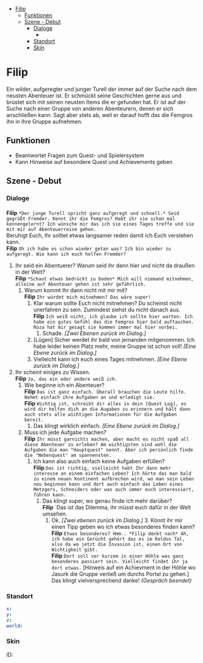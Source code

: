- [Filip](#filip)
  - [Funktionen](#funktionen)
  - [Szene - Debut](#szene---debut)
    - [Dialoge](#dialoge)
      - [](#)
    - [Standort](#standort)
    - [Skin](#skin)

# Filip

Ein wilder, aufgeregter und junger Turell der immer auf der Suche nach dem neusten Abenteuer ist. Er schmückt seine Geschichten gerne aus und brüstet sich mit seinen neusten Items die er gefunden hat. Er ist auf der Suche nach einer Gruppe von anderen Abenteurern, denen er sich anschließen kann. Sagt aber stets ab, weil er darauf hofft das die Femgros ihn in ihre Gruppe aufnehmen.

## Funktionen

* Beantwortet Fragen zum Quest- und Spielersystem
* Kann Hinweise auf besondere Quest und Achievements geben

## Szene - Debut

### Dialoge

#### 

**Filip** `*Der junge Turell spricht ganz aufgeregt und schnell.* Seid gegrüßt Fremder. Kennt ihr die Femgros? Habt ihr sie schon mal kennengelernt? Ich wünsche mir das ich sie eines Tages treffe und sie mit mir auf Abenteuerreise gehen.`  
Beruhigt Euch, Ihr solltet etwas langsamer reden damit ich Euch verstehen kann.  
**Filip** `Oh ich habe es schon wieder getan was? Ich bin wieder zu aufgeregt. Wie kann ich euch helfen Fremder?`
  1. Ihr seid ein Abentuerer? Warum seid ihr dann hier und nicht da draußen in der Welt?  
  **Filip** `*Schaut etwas bedrückt zu boden* Mich will niemand mitnehmen, alleine auf Abenteuer gehen ist sehr gefährlich.`
       1. Warum kommt Ihr dann nicht mit mir mit?  
    **Filip** `Ihr würdet mich mitnehmen? Das wäre super!`  
           1. Klar warum sollte Euch nicht mitnehmen? Du scheinst nicht unerfahren zu sein. Zumindest siehst du nicht danach aus.  
         **Filip** `Ich weiß nicht, ich glaube ich sollte hier warten. Ich habe ein gutes Gefühl das die Femgros hier bald auftauchen. Roza hat mir gesagt sie kommen immer mal hier vorbei.`  
               1. Schade. *[Zwei Ebenen zurück im Dialog.]* 
           2. [Lügen] Sicher werdet ihr bald von jemanden mitgenommen. Ich habe leider keinen Platz mehr, meine Gruppe ist schon voll! *[Eine Ebene zurück im Dialog.]*
           3. Vielleicht kann ich euch eines Tages mitnehmen. *[Eine Ebene zurück im Dialog.]*
  2. Ihr scheint einiges zu Wissen.  
   **Filip** `Ja, das ein oder andere weiß ich.`  
     1. Wie beginne ich ein Abenteuer?  
     **Filip** `Das ist ganz einfach. Überall brauchen die Leute hilfe. Nehmt einfach ihre Aufgaben an und erledigt sie.`  
     **Filip** `Wichtig ist, schreibt dir alles in dein [Quest Log], es wird dir helfen dich an die Augaben zu erinnern und hält dann auch stets alle wichtigen Informationen für die Aufgaben bereit.`  
        1. Das klingt wirklich einfach. *[Eine Ebene zurück im Dialog.]*
     2. Muss ich jede Aufgabe machen?  
     **Filip** `Ihr müsst garnichts machen, aber macht es nicht spaß all diese Abenteuer zu erleben? Am wichtigsten sind wohl die Aufgaben die man "Hauptquest" nennt. Aber ich persönlich finde die "Nebenquest" am spannensten.`  
        1. Ich kann also auch einfach keine Aufgaben erfüllen?  
         **Filip** `Das ist richtig, vielleicht habt Ihr dann mehr interesse an einem einfachen Leben? Ich hörte das man bald zu einem neuen Kontinent aufbrechen wird, wo man sein Leben neu beginnen kann und dort auch einfach das Leben eines Metzgers, Schneiders oder was auch immer euch interessiert, führen kann.`  
            1. Das klingt super, wo genau finde ich mehr darüber?  
            **Filip** `Das ist das Dilemma, ihr müsst euch dafür in der Welt umsehen.  
                1. Ok. *[Zwei ebenen zurück im Dialog.]*
    3. Könnt ihr mir einen Tipp geben wo ich etwas besonderes finden kann?  
       **Filip** `Etwas besonderes? Hmm.. *Filip denkt nach* Ah, ich habe ein Gerücht gehört das es im Reldos Tal, also da wo jetzt die Invasion ist, einen Ort von Wichtigkeit gibt.`  
       **Filip** `Dort soll vor kurzem in einer Höhle was ganz besonderes passiert sein. Vielleicht findet ihr ja dort etwas.` [Hinweis auf ein Achievment in der Höhle wo Jasurk die Gruppe verließ um durchs Portal zu gehen.]  
       Das klingt vielversprechend danke! *(Gespräch beendet)*


### Standort
```yml
x: 
y: 
z: 
world: 
```

### Skin
ID: 
